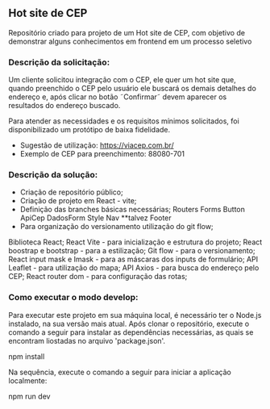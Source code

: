 ## Hot site de CEP 

Repositório criado para projeto de um Hot site de CEP, com objetivo de demonstrar alguns conhecimentos em frontend em um processo seletivo

### Descrição da solicitação:

Um cliente solicitou integração com o CEP, ele quer um hot site que, quando preenchido o CEP pelo usuário ele buscará os demais detalhes do endereço e, após clicar no botão ˜Confirmar˜ devem aparecer os resultados do endereço buscado.

Para atender as necessidades e os requisitos mínimos solicitados, foi disponibilizado um protótipo de baixa fidelidade.

- Sugestão de utilização: https://viacep.com.br/
- Exemplo de CEP para preenchimento: 88080-701

### Descrição da solução:

- Criação de repositório público;
- Criação de projeto em React - vite;
- Definição das branches básicas necessárias;
    Routers
    Forms
    Button
    ApiCep
    DadosForm
    Style
    Nav **talvez
    Footer
- Para organização do versionamento utilização do git flow;

Biblioteca React;
React Vite - para inicialização e estrutura do projeto;
React boostrap e bootstrap - para a estilização;
Git flow - para o versionamento;
React input mask e Imask - para as máscaras dos inputs de formulário;
API Leaflet - para utilização do mapa;
API Axios - para busca do endereço pelo CEP;
React router dom - para configuração das rotas;


### Como executar o modo develop:
Para executar este projeto em sua máquina local, é necessário ter o Node.js instalado, na sua versão mais atual. Após clonar o repositório, execute o comando a seguir para instalar as dependências necessárias, as quais se encontram liostadas no arquivo 'package.json'.

npm install

Na sequência, execute o comando a seguir para iniciar a aplicação localmente:

npm run dev
